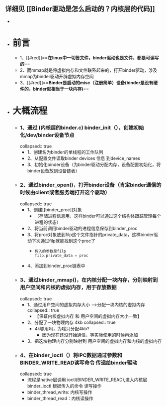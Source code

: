 ## 详细见 [[Binder驱动是怎么启动的？内核层的代码]]
-
- # 前言
	- 1、[[#red]]==**在linux中一切皆文件，binder驱动也是文件，都是可读写的**==
	- 2、而mmap就是将虚拟内存和文件联系起来的，打开binder驱动，涉及mmap为binder驱动开辟虚拟内存空间
	- 3、[[#red]]==**Binder是启动的misc（注册简单）设备(binder是没有硬件的，binder就相当于一块内存)**==
- # 大概流程
	- ### 1、通过 (内核层的binder.c)  binder_init（），创建初始化/dev/binder设备节点
	  collapsed:: true
		- 1、创建名为binder的单线程的工作队列
		- 2、从配置文件读取binder devices 信息 到device_names
		- 3、初始化binder设备（为binder驱动分配内存，设备配置初始化，将binder设备放到设备链表）
	- ### 2、通过binder_open()，打开binder设备（肯定binder通信的时候由client或者服务端打开这个驱动）
	  collapsed:: true
		- 1、创建[[binder_proc]]对象
			- （存储进程信息用，这样binder可以通过这个结构体跟踪管理每个进程的状态）
		- 2、将当前调用binder驱动的进程信息保存到binder_proc
		- 3、将proc对象放到filp这个文件指针的private_data，这样binder驱动下次通过filp就能找到这个proc了
			- ```c
			  传入的参数是filp
			  filp.private_data = proc
			  ```
		- 4、添加到binder_proc链表中
	- ### 3、通过binder_mmap()，在内核分配一块内存，分别映射到  用户空间和内核的虚拟内存，用于存放数据
	  collapsed:: true
		- 1、通过用户空间的虚拟内存大小 ——>分配一块内核的虚拟内存
		  collapsed:: true
			- 【保证内核虚拟内存 和 用户空间的虚拟内存大小一致】
		- 2、分配了一块物理内存 4kb
		  collapsed:: true
			- 4k够用吗，为啥只分配4kb?
				- 因为现在还没开始通信，等实际使用的时候再添加
		- 3、把这块物理内存分别映射到  用户空间的虚拟内存和内核的虚拟内存
	- ### 4、在binder_ioctl（）将IPC数据通过参数和BINDER_WRITE_READ读写命令 传递给binder驱动
	  collapsed:: true
		- 流程是native层调用 ioctl(BINDER_WRITE_READ),进入内核层binder_ioctl 根据传入的命令 读写操作
		- binder_thread_write: 内核写操作
		- binder_thread_read：内核读操作